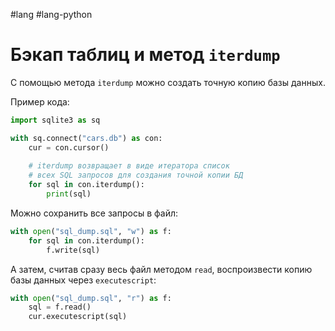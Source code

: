 #lang #lang-python 

# Бэкап таблиц и метод `iterdump`

С помощью метода `iterdump` можно создать точную копию базы данных. 

Пример кода:

```python
import sqlite3 as sq

with sq.connect("cars.db") as con:
    cur = con.cursor()
    
    # iterdump возвращает в виде итератора список
    # всех SQL запросов для создания точной копии БД
    for sql in con.iterdump():
        print(sql)
```

Можно сохранить все запросы в файл:

```python
with open("sql_dump.sql", "w") as f:
    for sql in con.iterdump():
        f.write(sql)
```

А затем, считав сразу весь файл методом `read`, воспроизвести копию базы данных через `executescript`:

```python
with open("sql_dump.sql", "r") as f:
    sql = f.read()
    cur.executescript(sql)
```

